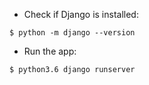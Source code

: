 - Check if Django is installed:
 ```
 $ python -m django --version
 ```
 
 - Run the app: 
```
$ python3.6 django runserver
```

